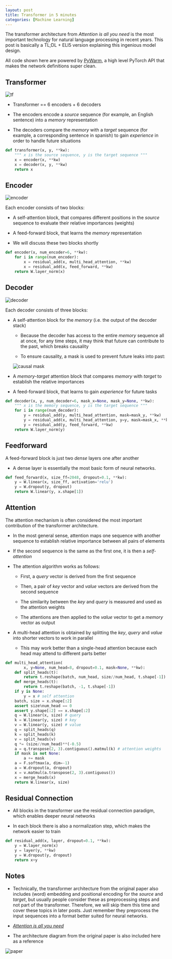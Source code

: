 ```yaml
---
layout: post
title: Transformer in 5 minutes
categories: [Machine Learning]
---
```


The transformer architecture from *Attention is all you need* is the most
important technology for natural language processing in recent years. 
This post is basically a TL;DL + ELI5 version explaining this ingenious model design.

All code shown here are powered by [PyWarm](https://github.com/blue-season/pywarm), a high level PyTorch API that makes the network definitions super clean.

## Transformer

![tf](/images/2019-09-08/tf.png 'transformer architecture')

- Transformer == 6 encoders + 6 decoders

- The encoders encode a *source* sequence (for example, an English sentence) into a *memory* representation

- The decoders compare the *memory* with a *target* sequence (for example, a corresponding sentence in spanish)
  to gain *experience* in order to handle future situations

```python
def transformer(x, y, **kw):
    """ x is the source sequence, y is the target sequence """
    x = encoder(x, **kw)
    x = decoder(x, y, **kw)
    return x
```

## Encoder

![encoder](/images/2019-09-08/tf-encoder.png)

Each encoder consists of two blocks:

- A self-attention block, that compares different positions in the *source* sequence to 
  evaluate their relative importances (weights)

- A feed-forward block, that learns the *memory* representation

- We will discuss these two blocks shortly

```python
def encoder(x, num_encoder=6, **kw):
    for i in range(num_encoder):
        x = residual_add(x, multi_head_attention, **kw)
        x = residual_add(x, feed_forward, **kw)
    return W.layer_norm(x)
```

## Decoder

![decoder](/images/2019-09-08/tf-decoder.png)

Each decoder consists of three blocks:

- A self-attention block for the *memory* (i.e. the output of the decoder stack)

    - Because the decoder has access to the entire *memory* sequence all at once, 
      for any time steps, it may think that future can contribute to the past, which breaks causality

    - To ensure causality, a mask is used to prevent future leaks into past:

    ![causal mask](/images/2019-09-08/causal-mask.png)

- A *memory*-*target* attention block that compares *memory* with *target* to establish
  the relative importances

- A feed-forward block, that learns to gain *experience* for future tasks

```python
def decoder(x, y, num_decoder=6, mask_x=None, mask_y=None, **kw):
    """ x is the memory sequence, y is the target sequence """
    for i in range(num_decoder):
        y = residual_add(y, multi_head_attention, mask=mask_y, **kw)
        y = residual_add(x, multi_head_attention, y=y, mask=mask_x, **kw)
        y = residual_add(y, feed_forward, **kw)
    return W.layer_norm(y)
```

## Feedforward

A feed-forward block is just two *dense* layers one after another

- A dense layer is essentially the most basic form of neural networks.

```python
def feed_forward(x, size_ff=2048, dropout=0.1, **kw):
    y = W.linear(x, size_ff, activation='relu')
    y = W.dropout(y, dropout)
    return W.linear(y, x.shape[1])
```

## Attention

The attention mechanism is often considered the most important contribution of the transformer architecture.

- In the most general sense, attention maps one sequence with another sequence to establish relative importance
between all pairs of elements

- If the second sequence is the same as the first one, it is then a *self-attention*

- The attention algorithm works as follows:

    - First, a *query* vector is derived from the first sequence

    - Then, a pair of *key* vector and *value* vectors are derived from the second sequence

    - The similarity between the *key* and *query* is measured and used as the attention weights

    - The attentions are then applied to the *value* vector to get a *memory* vector as output

- A multi-head attention is obtained by splitting the *key*, *query* and *value* into shorter vectors 
  to work in parallel

    - This may work better than a single-head attention because each head may attend to different parts better

```python
def multi_head_attention(
        x, y=None, num_head=8, dropout=0.1, mask=None, **kw):
    def split_heads(t):
        return t.reshape(batch, num_head, size//num_head, t.shape[-1])
    def merge_heads(t):
        return t.reshape(batch, -1, t.shape[-1])
    if y is None:
        y = x # self attention
    batch, size = x.shape[:2]
    assert size%num_head == 0
    assert y.shape[:2] == x.shape[:2]
    q = W.linear(x, size) # query
    k = W.linear(y, size) # key
    v = W.linear(y, size) # value
    q = split_heads(q)
    k = split_heads(k)
    v = split_heads(v)
    q *= (size//num_head)**(-0.5)
    a = q.transpose(2, 3).contiguous().matmul(k) # attention weights
    if mask is not None:
        a += mask
    a = F.softmax(a, dim=-1)
    a = W.dropout(a, dropout)
    x = v.matmul(a.transpose(2, 3).contiguous())
    x = merge_heads(x)
    return W.linear(x, size)
```

## Residual Connection

- All blocks in the transformer use the residual connection paradigm, which enables deeper neural networks

- In each block there is also a normalization step, which makes the network easier to train

```python
def residual_add(x, layer, dropout=0.1, **kw):
    y = W.layer_norm(x)
    y = layer(y, **kw)
    y = W.dropout(y, dropout)
    return x+y
```

## Notes

- Technically, the transformer architecture from the original paper also includes
  (word) embedding and positional encoding for the *source* and *target*, but usually
  people consider these as preprocessing steps and not part of the transformer.
  Therefore, we will skip them this time and cover these topics in later posts. Just remember
  they preprocess the input sequences into a format better suited for neural networks.

- [*Attention is all you need*](https://arxiv.org/abs/1706.03762)

- The architecture diagram from the original paper is also included here as a reference

![paper](/images/2019-09-08/tf-paper.png)
